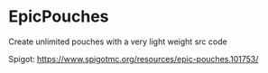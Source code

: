 # EpicPouches

Create unlimited pouches with a very light weight src code

Spigot: https://www.spigotmc.org/resources/epic-pouches.101753/
